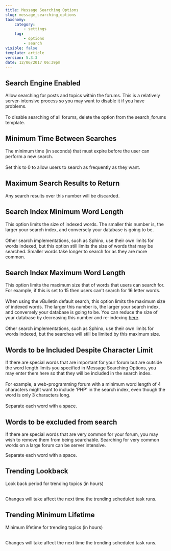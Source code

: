 ```yaml
---
title: Message Searching Options
slug: message_searching_options
taxonomy:
    category:
        - settings
    tag:
        - options
        - search
visible: false
template: article
version: 5.3.3
date: 12/06/2017 06:39pm
---
```


## Search Engine Enabled
Allow searching for posts and topics within the forums. This is a relatively server-intensive process so you may want to disable it if you have problems.<br />
<br />
To disable searching of all forums, delete the option from the search_forums template.

## Minimum Time Between Searches
The minimum time (in seconds) that must expire before the user can perform a new search.<br />
<br />
Set this to 0 to allow users to search as frequently as they want.

## Maximum Search Results to Return
Any search results over this number will be discarded.

## Search Index Minimum Word Length
This option limits the size of indexed words. The smaller this number is, the larger your search index, and conversely your database is going to be.<br /><br />
Other search implementations, such as Sphinx, use their own limits for words indexed, but this option still limits the size of words that may be searched.  Smaller words take longer to search for as they are more common.

## Search Index Maximum Word Length
This option limits the maximum size that of words that users can search for.
For example, if this is set to 15 then users can't search for 16 letter words.<br /><br />
When using the vBulletin default search, this option limits the maximum size of indexed words. The larger this number is, the larger your search index, and conversely your database is going to be.
You can reduce the size of your database by decreasing this number and re-indexing <a href="admincp/misc.php?do=chooser" target="_blank">here</a>.<br /><br />
Other search implementations, such as Sphinx, use their own limits for words indexed, but the searches will still be limited by this maximum size.


## Words to be Included Despite Character Limit
If there are special words that are important for your forum but are outside the word length limits you specified in Message Searching Options, you may enter them here so that they will be included in the search index.<br />
<br />
For example, a web-programming forum with a minimum word length of 4 characters might want to include 'PHP' in the search index, even though the word is only 3 characters long.<br />
<br />
Separate each word with a space.

## Words to be excluded from search
If there are special words that are very common for your forum, you may wish to remove them from being searchable.  Searching for very common words on a large forum can be server intensive.

Separate each word with a space.

## Trending Lookback
Look back period for trending topics (in hours)<br/><br/>

Changes will take affect the next time the trending scheduled task runs.

## Trending Minimum Lifetime
Minimum lifetime for trending topics (in hours) <br/><br/>

Changes will take affect the next time the trending scheduled task runs.



